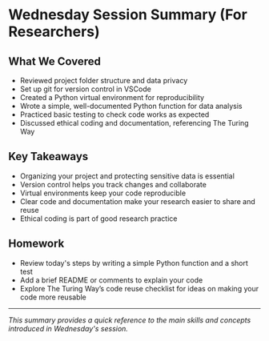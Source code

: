 # Wednesday Session Summary (For Researchers)

## What We Covered

- Reviewed project folder structure and data privacy
- Set up git for version control in VSCode
- Created a Python virtual environment for reproducibility
- Wrote a simple, well-documented Python function for data analysis
- Practiced basic testing to check code works as expected
- Discussed ethical coding and documentation, referencing The Turing Way

## Key Takeaways

- Organizing your project and protecting sensitive data is essential
- Version control helps you track changes and collaborate
- Virtual environments keep your code reproducible
- Clear code and documentation make your research easier to share and reuse
- Ethical coding is part of good research practice

## Homework

- Review today's steps by writing a simple Python function and a short test
- Add a brief README or comments to explain your code
- Explore The Turing Way’s code reuse checklist for ideas on making your code more reusable

---

*This summary provides a quick reference to the main skills and concepts introduced in Wednesday's session.*
